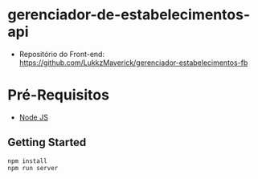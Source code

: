 # gerenciador-de-estabelecimentos-api

- Repositório do Front-end: https://github.com/LukkzMaverick/gerenciador-estabelecimentos-fb

# Pré-Requisitos

 - [Node JS](https://nodejs.org/en/)
 
## Getting Started

    npm install   
    npm run server
